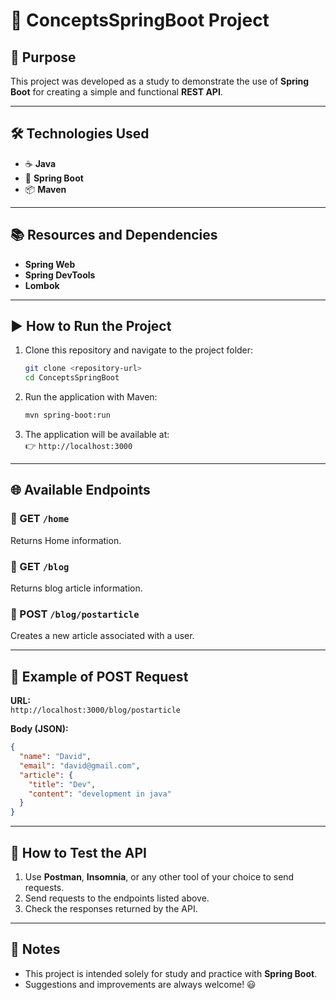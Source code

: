 # 🚀 ConceptsSpringBoot Project

## 📌 Purpose
This project was developed as a study to demonstrate the use of **Spring Boot** for creating a simple and functional **REST API**.

---

## 🛠 Technologies Used
- ☕ **Java**
- 🌱 **Spring Boot**
- 📦 **Maven**

---

## 📚 Resources and Dependencies
- **Spring Web**
- **Spring DevTools**
- **Lombok**

---

## ▶️ How to Run the Project

1. Clone this repository and navigate to the project folder:
   ```bash
   git clone <repository-url>
   cd ConceptsSpringBoot
   ```

2. Run the application with Maven:
   ```bash
   mvn spring-boot:run
   ```

3. The application will be available at:  
   👉 `http://localhost:3000`

---

## 🌐 Available Endpoints

### 🔹 GET `/home`
Returns Home information.

### 🔹 GET `/blog`
Returns blog article information.

### 🔹 POST `/blog/postarticle`
Creates a new article associated with a user.

---

## 📝 Example of POST Request

**URL:**  
`http://localhost:3000/blog/postarticle`

**Body (JSON):**
```json
{
  "name": "David",
  "email": "david@gmail.com",
  "article": {
    "title": "Dev",
    "content": "development in java"
  }
}
```

---

## 🧪 How to Test the API

1. Use **Postman**, **Insomnia**, or any other tool of your choice to send requests.
2. Send requests to the endpoints listed above.
3. Check the responses returned by the API.

---

## 📖 Notes
- This project is intended solely for study and practice with **Spring Boot**.
- Suggestions and improvements are always welcome! 😃
